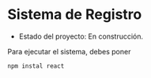 <h1> Sistema de Registro </h1> 

- Estado del proyecto: En construcción.
  
Para ejecutar el sistema, debes poner

```npm instal react```
